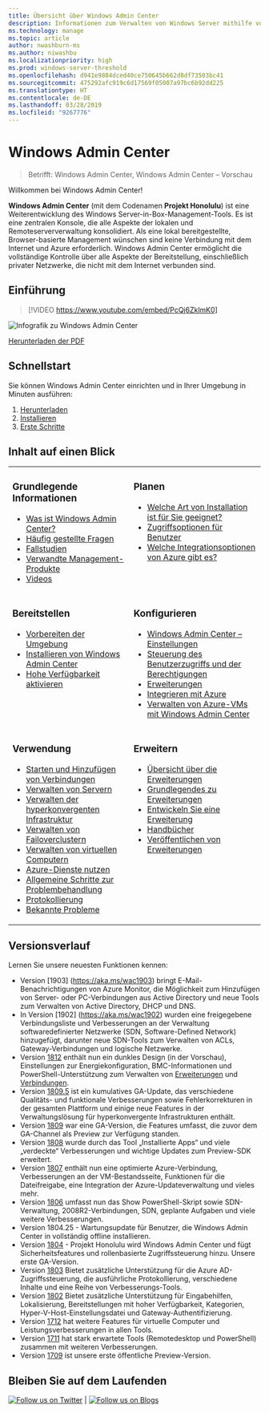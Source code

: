 ```yaml
---
title: Übersicht über Windows Admin Center
description: Informationen zum Verwalten von Windows Server mithilfe von Windows Admin Center (Projekt Honolulu)
ms.technology: manage
ms.topic: article
author: nwashburn-ms
ms.author: niwashbu
ms.localizationpriority: high
ms.prod: windows-server-threshold
ms.openlocfilehash: d941e9884dced40ce750645b662d8df73503bc41
ms.sourcegitcommit: 475292afc919c6d17569f05007a97bc6b92dd225
ms.translationtype: HT
ms.contentlocale: de-DE
ms.lasthandoff: 03/28/2019
ms.locfileid: "9267776"
---
```

# Windows Admin Center

>Betrifft: Windows Admin Center, Windows Admin Center – Vorschau

Willkommen bei Windows Admin Center!

**Windows Admin Center** (mit dem Codenamen **Projekt Honolulu**) ist eine Weiterentwicklung des Windows Server-in-Box-Management-Tools. Es ist eine zentralen Konsole, die alle Aspekte der lokalen und Remoteserververwaltung konsolidiert. Als eine lokal bereitgestellte, Browser-basierte Management wünschen sind keine Verbindung mit dem Internet und Azure erforderlich. Windows Admin Center ermöglicht die vollständige Kontrolle über alle Aspekte der Bereitstellung, einschließlich privater Netzwerke, die nicht mit dem Internet verbunden sind.

## Einführung

>[!VIDEO https://www.youtube.com/embed/PcQj6ZklmK0]

![Infografik zu Windows Admin Center](media/WAC1809Poster_thumb.PNG)

[Herunterladen der PDF](https://github.com/MicrosoftDocs/windowsserverdocs/raw/master/WindowsServerDocs/manage/windows-admin-center/media/WindowsAdminCenter1809Poster.pdf)

## Schnellstart

Sie können Windows Admin Center einrichten und in Ihrer Umgebung in Minuten ausführen:

1. [Herunterladen](https://aka.ms/windowsadmincenter)
2. [Installieren](deploy/install.md)
3. [Erste Schritte](use/get-started.md)

## Inhalt auf einen Blick

<table>
    <tr></tr>
    <tr>
        <td style="vertical-align: top;">
            <h3>Grundlegende Informationen</h3>
            <ul>
            <li><a href="understand/what-is.md">Was ist Windows Admin Center?</a>
            <li><a href="understand/faq.md">Häufig gestellte Fragen</a>
            <li><a href="understand/case-studies.md">Fallstudien</a>
            <li><a href="understand/related-management.md">Verwandte Management-Produkte</a>
            <li><a href="understand/videos.md">Videos</a>
            </ul>
        </td>
        <td style="vertical-align: top;">
            <h3>Planen</h3>
            <ul>
            <li><a href="plan/installation-options.md">Welche Art von Installation ist für Sie geeignet?</a>
            <li><a href="plan/user-access-options.md">Zugriffsoptionen für Benutzer</a>
            <li><a href="plan/azure-integration-options.md">Welche Integrationsoptionen von Azure gibt es?</a>
            <br>
            </ul>
        </td>
    </tr>
    <tr>
        <td style="vertical-align: top;">
            <h3>Bereitstellen</h3>
            <ul>
            <li><a href="deploy/prepare-environment.md">Vorbereiten der Umgebung</a>
            <li><a href="deploy/install.md">Installieren von Windows Admin Center</a>
            <li><a href="deploy/high-availability.md">Hohe Verfügbarkeit aktivieren</a>
         </ul>
        </td>
        <td style="vertical-align: top;">
            <h3>Konfigurieren</h3>
            <ul>
            <li><a href="configure/settings.md">Windows Admin Center – Einstellungen</a>
            <li><a href="configure/user-access-control.md">Steuerung des Benutzerzugriffs und der Berechtigungen</a>
            <li><a href="configure/using-extensions.md">Erweiterungen</a>
            <li><a href="configure/azure-integration.md">Integrieren mit Azure</a>
            <li><a href="configure/manage-azure-vms.md">Verwalten von Azure-VMs mit Windows Admin Center</a>
            </ul>
        </td>
    </tr>
    <tr>
        <td style="vertical-align: top;">
            <h3>Verwendung</h3>
            <ul>
            <li><a href="use/get-started.md">Starten und Hinzufügen von Verbindungen</a>
            <li><a href="use/manage-servers.md">Verwalten von Servern</a>
            <li><a href="use/manage-hyper-converged.md">Verwalten der hyperkonvergenten Infrastruktur</a>
            <li><a href="use/manage-failover-clusters.md">Verwalten von Failoverclustern</a>
            <li><a href="use/manage-virtual-machines.md">Verwalten von virtuellen Computern</a>
            <li><a href="use/azure-services.md">Azure-Dienste nutzen</a>
            <li><a href="use/troubleshooting.md">Allgemeine Schritte zur Problembehandlung</a>
            <li><a href="use/logging.md">Protokollierung</a>
            <li><a href="use/known-issues.md">Bekannte Probleme</a>
            </ul>
        </td>
        <td style="vertical-align: top;">
            <h3>Erweitern</h3>
            <ul>
            <li><a href="extend/extensibility-overview.md">Übersicht über die Erweiterungen</a>
            <li><a href="extend/understand-extensions.md">Grundlegendes zu Erweiterungen</a>
            <li><a href="extend/developing-extensions.md">Entwickeln Sie eine Erweiterung</a>
            <li><a href="extend/publish-extensions.md">Handbücher</a>
            <li><a href="extend/publish-extensions.md">Veröffentlichen von Erweiterungen</a>
            </ul>
        </td>
    </tr>

</table>

## Versionsverlauf

Lernen Sie unsere neuesten Funktionen kennen:

- Version [1903] (https://aka.ms/wac1903) bringt E-Mail-Benachrichtigungen von Azure Monitor, die Möglichkeit zum Hinzufügen von Server- oder PC-Verbindungen aus Active Directory und neue Tools zum Verwalten von Active Directory, DHCP und DNS.
- In Version [1902] (https://aka.ms/wac1902) wurden eine freigegebene Verbindungsliste und Verbesserungen an der Verwaltung softwaredefinierter Netzwerke (SDN, Software-Defined Network) hinzugefügt, darunter neue SDN-Tools zum Verwalten von ACLs, Gateway-Verbindungen und logische Netzwerke.
- Version [1812](https://aka.ms/wac1812) enthält nun ein dunkles Design (in der Vorschau), Einstellungen zur Energiekonfiguration, BMC-Informationen und PowerShell-Unterstützung zum Verwalten von [Erweiterungen](./configure/using-extensions.md#manage-extensions-with-powershell) und [Verbindungen](./use/get-started.md#use-powershell-to-import-or-export-your-connections-with-tags).
- Version [1809.5](https://aka.ms/wac1809.5) ist ein kumulatives GA-Update, das verschiedene Qualitäts- und funktionale Verbesserungen sowie Fehlerkorrekturen in der gesamten Plattform und einige neue Features in der Verwaltungslösung für hyperkonvergente Infrastrukturen enthält.
- Version [1809](https://cloudblogs.microsoft.com/windowsserver/2018/09/20/windows-admin-center-1809-and-sdk-now-generally-available/) war eine GA-Version, die Features umfasst, die zuvor dem GA-Channel als Preview zur Verfügung standen.
- Version [1808](https://aka.ms/WACPreview1808-InsiderBlog) wurde durch das Tool „Installierte Apps“ und viele „verdeckte“ Verbesserungen und wichtige Updates zum Preview-SDK erweitert.
- Version [1807](https://aka.ms/WACPreview1807-InsiderBlog) enthält nun eine optimierte Azure-Verbindung, Verbesserungen an der VM-Bestandsseite, Funktionen für die Dateifreigabe, eine Integration der Azure-Updateverwaltung und vieles mehr. 
- Version [1806](https://aka.ms/WACPreview1806-InsiderBlog) umfasst nun das Show PowerShell-Skript sowie SDN-Verwaltung, 2008R2-Verbindungen, SDN, geplante Aufgaben und viele weitere Verbesserungen.
- Version 1804.25 - Wartungsupdate für Benutzer, die Windows Admin Center in vollständig offline installieren.
- Version [1804](https://cloudblogs.microsoft.com/windowsserver/2018/04/12/announcing-windows-admin-center-our-reimagined-management-experience/) - Projekt Honolulu wird Windows Admin Center und fügt Sicherheitsfeatures und rollenbasierte Zugriffssteuerung hinzu. Unsere erste GA-Version.
- Version [1803](https://blogs.windows.com/windowsexperience/2018/03/13/announcing-project-honolulu-technical-preview-1803-and-rsat-insider-preview-for-windows-10) Bietet zusätzliche Unterstützung für die Azure AD-Zugriffssteuerung, die ausführliche Protokollierung, verschiedene Inhalte und eine Reihe von Verbesserungs-Tools.
- Version [1802](https://blogs.windows.com/windowsexperience/2018/02/13/announcing-windows-server-insider-preview-build-17093-project-honolulu-technical-preview-1802) Bietet zusätzliche Unterstützung für Eingabehilfen, Lokalisierung, Bereitstellungen mit hoher Verfügbarkeit, Kategorien, Hyper-V-Host-Einstellungsdatei und Gateway-Authentifizierung.
- Version [1712](https://blogs.windows.com/windowsexperience/2017/12/19/announcing-project-honolulu-technical-preview-1712-build-05002) hat weitere Features für virtuelle Computer und Leistungsverbesserungen in allen Tools.
- Version [1711](https://cloudblogs.microsoft.com/windowsserver/2017/12/01/1711-update-to-project-honolulu-technical-preview-is-now-available/) hat stark erwartete Tools (Remotedesktop und PowerShell) zusammen mit weiteren Verbesserungen.
- Version [1709](https://cloudblogs.microsoft.com/windowsserver/2017/09/22/project-honolulu-technical-preview-is-now-available-for-download/) ist unsere erste öffentliche Preview-Version.

## Bleiben Sie auf dem Laufenden

<a target="_blank" class="mscom-link twitter-follow-link" title="Folgen Sie uns auf Twitter" aria-label="Follow us on Twitter" data-info="Twitter" href="https://twitter.com/servermgmt"><picture><source srcset="//img-prod-cms-rt-microsoft-com.akamaized.net/cms/api/am/imageFileData/REOolR" media="(min-width:0)"><img srcset="//img-prod-cms-rt-microsoft-com.akamaized.net/cms/api/am/imageFileData/REOolR" alt="Follow us on Twitter" src="//img-prod-cms-rt-microsoft-com.akamaized.net/cms/api/am/imageFileData/REOolR"></picture></a>
 | 
<a target="_blank" class="mscom-link blogs-follow-link" title="Lesen Sie unsere Blogs" aria-label="Visit our Blogs" data-info="Blogs" href="https://blogs.technet.microsoft.com/servermanagement/"><picture><source srcset="//img-prod-cms-rt-microsoft-com.akamaized.net/cms/api/am/imageFileData/REOtyw" media="(min-width:0)"><img srcset="//img-prod-cms-rt-microsoft-com.akamaized.net/cms/api/am/imageFileData/REOtyw" alt="Follow us on Blogs" src="//img-prod-cms-rt-microsoft-com.akamaized.net/cms/api/am/imageFileData/REOtyw"></picture></a>
